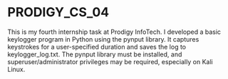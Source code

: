# PRODIGY_CS_04
This is my fourth internship task at Prodigy InfoTech. I developed a basic keylogger program in Python using the pynput library. It captures keystrokes for a user-specified duration and saves the log to keylogger_log.txt. The pynput library must be installed, and superuser/administrator privileges may be required, especially on Kali Linux.
